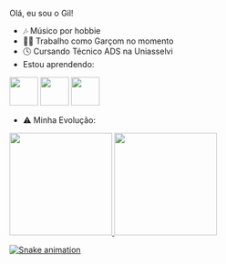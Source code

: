 Olá, eu sou o Gil!


- 🎶 Músico por hobbie
- 👨‍🍳 Trabalho como Garçom no momento
- 🕓 Cursando Técnico ADS na Uniasselvi 
- Estou aprendendo:
  
<img loading= "lazy" src="https://cdn.jsdelivr.net/gh/devicons/devicon@latest/icons/php/php-original.svg" width="50" height="50" /> <img loading= "lazy" src="https://cdn.jsdelivr.net/gh/devicons/devicon@latest/icons/html5/html5-original-wordmark.svg" width="50" height="50" /> <img loading="lazy" src="https://cdn.jsdelivr.net/gh/devicons/devicon@latest/icons/c/c-original.svg" weight= "50" height="50" />

- ⚠️ Minha Evolução:
<div>
<a href="https://github.com/gilgulart">
<img loading="lazy" height="180em" src="https://github-readme-stats.vercel.app/api/top-langs/?username=gilgulart&layout=compact&langs_count=7&theme=dracula"/>
<img loading="lazy" height="180em" src="https://github-readme-stats.vercel.app/api?username=gilgulart&show_icons=true&theme=dracula&include_all_commits=true&count_private=true"/>
</div>



![Snake animation](https://github.com/gilgulart/gilgulart/blob/output/github-contribution-grid-snake.svg)

